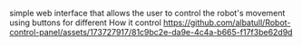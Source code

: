 simple web interface that allows the user to control the robot's movement using buttons for different
How it control
https://github.com/albatull/Robot-control-panel/assets/173727917/81c9bc2e-da9e-4c4a-b665-f17f3be62d9d
